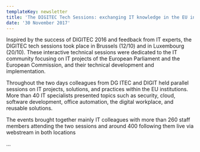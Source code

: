 ```yaml
---
templateKey: newsletter
title: 'The DIGITEC Tech Sessions: exchanging IT knowledge in the EU institutions'
date: '30 November 2017'
---
```


Inspired by the success of DIGITEC 2016 and feedback from IT experts, the DIGITEC tech sessions took place in Brussels (12/10) and in Luxembourg (20/10). These interactive technical sessions were dedicated to the IT community focusing on IT projects of the European Parliament and the European Commission, and their technical development and implementation.

Throughout the two days colleagues from DG ITEC and DIGIT held parallel sessions on IT projects, solutions, and practices within the EU institutions. More than 40 IT specialists presented topics such as security, cloud, software development, office automation, the digital workplace, and reusable solutions.

The events brought together mainly IT colleagues with more than 260 staff members attending the two sessions and around 400 following them live via webstream in both locations

...
